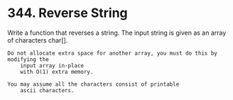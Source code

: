 # 344. Reverse String

Write a function that reverses a string. The input string is given as an array of characters
        char[].

    Do not allocate extra space for another array, you must do this by modifying the
        input array in-place
        with O(1) extra memory.

    You may assume all the characters consist of printable
        ascii characters.